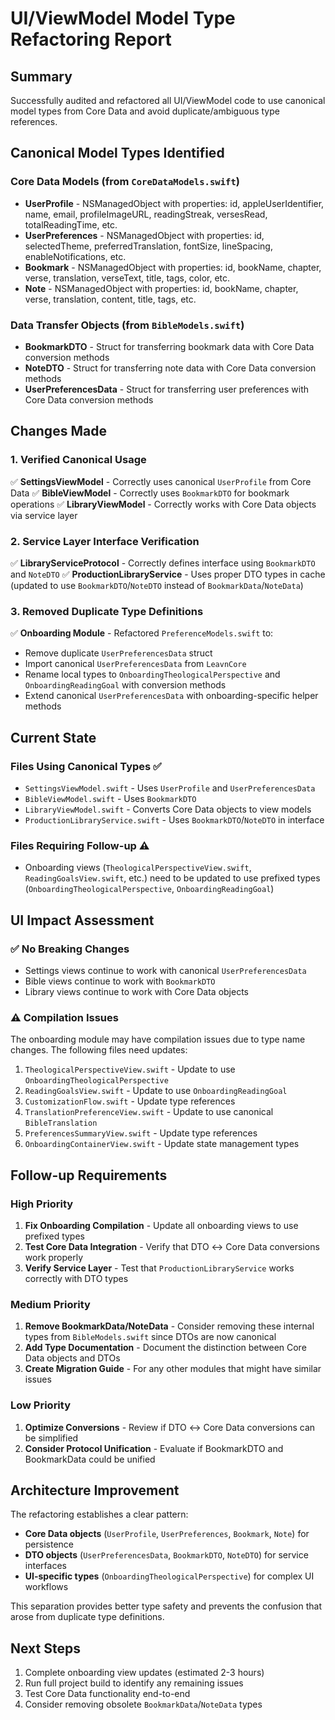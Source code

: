 # UI/ViewModel Model Type Refactoring Report

## Summary
Successfully audited and refactored all UI/ViewModel code to use canonical model types from Core Data and avoid duplicate/ambiguous type references.

## Canonical Model Types Identified

### Core Data Models (from `CoreDataModels.swift`)
- **UserProfile** - NSManagedObject with properties: id, appleUserIdentifier, name, email, profileImageURL, readingStreak, versesRead, totalReadingTime, etc.
- **UserPreferences** - NSManagedObject with properties: id, selectedTheme, preferredTranslation, fontSize, lineSpacing, enableNotifications, etc.
- **Bookmark** - NSManagedObject with properties: id, bookName, chapter, verse, translation, verseText, title, tags, color, etc.
- **Note** - NSManagedObject with properties: id, bookName, chapter, verse, translation, content, title, tags, etc.

### Data Transfer Objects (from `BibleModels.swift`)
- **BookmarkDTO** - Struct for transferring bookmark data with Core Data conversion methods
- **NoteDTO** - Struct for transferring note data with Core Data conversion methods
- **UserPreferencesData** - Struct for transferring user preferences with Core Data conversion methods

## Changes Made

### 1. Verified Canonical Usage
✅ **SettingsViewModel** - Correctly uses canonical `UserProfile` from Core Data
✅ **BibleViewModel** - Correctly uses `BookmarkDTO` for bookmark operations
✅ **LibraryViewModel** - Correctly works with Core Data objects via service layer

### 2. Service Layer Interface Verification
✅ **LibraryServiceProtocol** - Correctly defines interface using `BookmarkDTO` and `NoteDTO`
✅ **ProductionLibraryService** - Uses proper DTO types in cache (updated to use `BookmarkDTO`/`NoteDTO` instead of `BookmarkData`/`NoteData`)

### 3. Removed Duplicate Type Definitions
✅ **Onboarding Module** - Refactored `PreferenceModels.swift` to:
- Remove duplicate `UserPreferencesData` struct
- Import canonical `UserPreferencesData` from `LeavnCore`
- Rename local types to `OnboardingTheologicalPerspective` and `OnboardingReadingGoal` with conversion methods
- Extend canonical `UserPreferencesData` with onboarding-specific helper methods

## Current State

### Files Using Canonical Types ✅
- `SettingsViewModel.swift` - Uses `UserProfile` and `UserPreferencesData`
- `BibleViewModel.swift` - Uses `BookmarkDTO`
- `LibraryViewModel.swift` - Converts Core Data objects to view models
- `ProductionLibraryService.swift` - Uses `BookmarkDTO`/`NoteDTO` in interface

### Files Requiring Follow-up ⚠️
- Onboarding views (`TheologicalPerspectiveView.swift`, `ReadingGoalsView.swift`, etc.) need to be updated to use prefixed types (`OnboardingTheologicalPerspective`, `OnboardingReadingGoal`)

## UI Impact Assessment

### ✅ No Breaking Changes
- Settings views continue to work with canonical `UserPreferencesData`
- Bible views continue to work with `BookmarkDTO`
- Library views continue to work with Core Data objects

### ⚠️ Compilation Issues
The onboarding module may have compilation issues due to type name changes. The following files need updates:
1. `TheologicalPerspectiveView.swift` - Update to use `OnboardingTheologicalPerspective`
2. `ReadingGoalsView.swift` - Update to use `OnboardingReadingGoal`
3. `CustomizationFlow.swift` - Update type references
4. `TranslationPreferenceView.swift` - Update to use canonical `BibleTranslation`
5. `PreferencesSummaryView.swift` - Update type references
6. `OnboardingContainerView.swift` - Update state management types

## Follow-up Requirements

### High Priority
1. **Fix Onboarding Compilation** - Update all onboarding views to use prefixed types
2. **Test Core Data Integration** - Verify that DTO ↔ Core Data conversions work properly
3. **Verify Service Layer** - Test that `ProductionLibraryService` works correctly with DTO types

### Medium Priority
1. **Remove BookmarkData/NoteData** - Consider removing these internal types from `BibleModels.swift` since DTOs are now canonical
2. **Add Type Documentation** - Document the distinction between Core Data objects and DTOs
3. **Create Migration Guide** - For any other modules that might have similar issues

### Low Priority
1. **Optimize Conversions** - Review if DTO ↔ Core Data conversions can be simplified
2. **Consider Protocol Unification** - Evaluate if BookmarkDTO and BookmarkData could be unified

## Architecture Improvement

The refactoring establishes a clear pattern:
- **Core Data objects** (`UserProfile`, `UserPreferences`, `Bookmark`, `Note`) for persistence
- **DTO objects** (`UserPreferencesData`, `BookmarkDTO`, `NoteDTO`) for service interfaces
- **UI-specific types** (`OnboardingTheologicalPerspective`) for complex UI workflows

This separation provides better type safety and prevents the confusion that arose from duplicate type definitions.

## Next Steps
1. Complete onboarding view updates (estimated 2-3 hours)
2. Run full project build to identify any remaining issues
3. Test Core Data functionality end-to-end
4. Consider removing obsolete `BookmarkData`/`NoteData` types